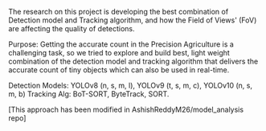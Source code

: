 
The research on this project is developing the best combination of Detection model and Tracking algorithm, and how the Field of Views' (FoV) are affecting the quality of detections.

Purpose: Getting the accurate count in the Precision Agriculture is a challenging task, so we tried to explore and build best, light weight combination of the detection model and tracking algorithm that delivers the accurate count of tiny objects which can also be used in real-time.

Detection Models: YOLOv8 (n, s, m, l), YOLOv9 (t, s, m, c), YOLOv10 (n, s, m, b)
Tracking Alg: BoT-SORT, ByteTrack, SORT.

[This approach has been modified in AshishReddyM26/model_analysis repo]

